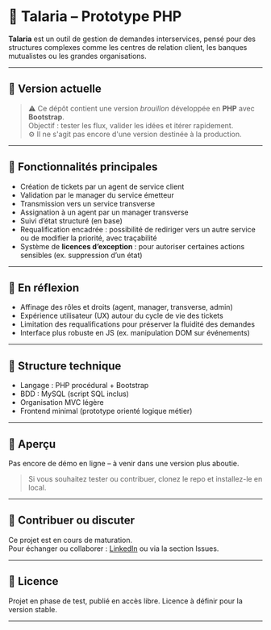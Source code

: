 # 🪽 Talaria – Prototype PHP

**Talaria** est un outil de gestion de demandes interservices, pensé pour des structures complexes comme les centres de relation client, les banques mutualistes ou les grandes organisations.

---

## 🚧 Version actuelle

> ⚠️ Ce dépôt contient une version *brouillon* développée en **PHP** avec **Bootstrap**.  
> Objectif : tester les flux, valider les idées et itérer rapidement.  
> ⚙️ Il ne s'agit pas encore d'une version destinée à la production.

---

## 🧠 Fonctionnalités principales

- Création de tickets par un agent de service client
- Validation par le manager du service émetteur
- Transmission vers un service transverse
- Assignation à un agent par un manager transverse
- Suivi d’état structuré (en base)
- Requalification encadrée : possibilité de rediriger vers un autre service ou de modifier la priorité, avec traçabilité
- Système de **licences d’exception** : pour autoriser certaines actions sensibles (ex. suppression d’un état)

---

## 🔎 En réflexion

- Affinage des rôles et droits (agent, manager, transverse, admin)
- Expérience utilisateur (UX) autour du cycle de vie des tickets
- Limitation des requalifications pour préserver la fluidité des demandes
- Interface plus robuste en JS (ex. manipulation DOM sur événements)

---

## 📁 Structure technique

- Langage : PHP procédural + Bootstrap
- BDD : MySQL (script SQL inclus)
- Organisation MVC légère
- Frontend minimal (prototype orienté logique métier)

---

## 📸 Aperçu

Pas encore de démo en ligne – à venir dans une version plus aboutie.  
> Si vous souhaitez tester ou contribuer, clonez le repo et installez-le en local.

---

## 🤝 Contribuer ou discuter

Ce projet est en cours de maturation.  
Pour échanger ou collaborer : [LinkedIn](https://www.linkedin.com/in/s%C3%A9bastien-damart-1578a142/) ou via la section Issues.

---

## 📜 Licence

Projet en phase de test, publié en accès libre. Licence à définir pour la version stable.

---
